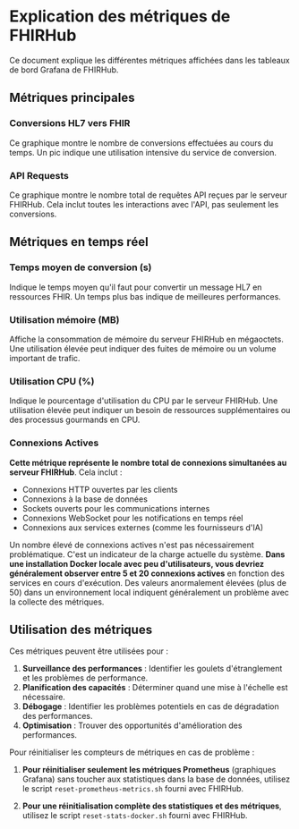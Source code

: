 # Explication des métriques de FHIRHub

Ce document explique les différentes métriques affichées dans les tableaux de bord Grafana de FHIRHub.

## Métriques principales

### Conversions HL7 vers FHIR
Ce graphique montre le nombre de conversions effectuées au cours du temps. Un pic indique une utilisation intensive du service de conversion.

### API Requests
Ce graphique montre le nombre total de requêtes API reçues par le serveur FHIRHub. Cela inclut toutes les interactions avec l'API, pas seulement les conversions.

## Métriques en temps réel

### Temps moyen de conversion (s)
Indique le temps moyen qu'il faut pour convertir un message HL7 en ressources FHIR. Un temps plus bas indique de meilleures performances.

### Utilisation mémoire (MB)
Affiche la consommation de mémoire du serveur FHIRHub en mégaoctets. Une utilisation élevée peut indiquer des fuites de mémoire ou un volume important de trafic.

### Utilisation CPU (%)
Indique le pourcentage d'utilisation du CPU par le serveur FHIRHub. Une utilisation élevée peut indiquer un besoin de ressources supplémentaires ou des processus gourmands en CPU.

### Connexions Actives
**Cette métrique représente le nombre total de connexions simultanées au serveur FHIRHub**. Cela inclut :

- Connexions HTTP ouvertes par les clients
- Connexions à la base de données
- Sockets ouverts pour les communications internes
- Connexions WebSocket pour les notifications en temps réel
- Connexions aux services externes (comme les fournisseurs d'IA)

Un nombre élevé de connexions actives n'est pas nécessairement problématique. C'est un indicateur de la charge actuelle du système. **Dans une installation Docker locale avec peu d'utilisateurs, vous devriez généralement observer entre 5 et 20 connexions actives** en fonction des services en cours d'exécution. Des valeurs anormalement élevées (plus de 50) dans un environnement local indiquent généralement un problème avec la collecte des métriques.

## Utilisation des métriques

Ces métriques peuvent être utilisées pour :

1. **Surveillance des performances** : Identifier les goulets d'étranglement et les problèmes de performance.
2. **Planification des capacités** : Déterminer quand une mise à l'échelle est nécessaire.
3. **Débogage** : Identifier les problèmes potentiels en cas de dégradation des performances.
4. **Optimisation** : Trouver des opportunités d'amélioration des performances.

Pour réinitialiser les compteurs de métriques en cas de problème :

1. **Pour réinitialiser seulement les métriques Prometheus** (graphiques Grafana) sans toucher aux statistiques dans la base de données, utilisez le script `reset-prometheus-metrics.sh` fourni avec FHIRHub.

2. **Pour une réinitialisation complète des statistiques et des métriques**, utilisez le script `reset-stats-docker.sh` fourni avec FHIRHub.